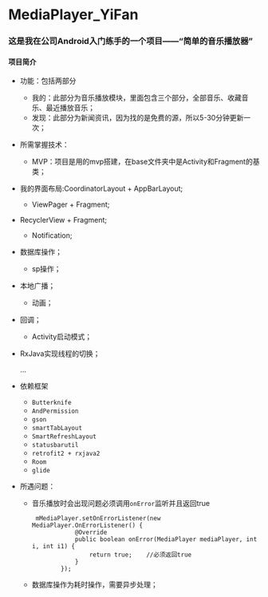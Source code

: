# MediaPlayer_YiFan

### 这是我在公司Android入门练手的一个项目——“简单的音乐播放器”

#### 项目简介

- 功能：包括两部分

  - 我的：此部分为音乐播放模块，里面包含三个部分，全部音乐、收藏音乐、最近播放音乐；
  - 发现：此部分为新闻资讯，因为找的是免费的源，所以5-30分钟更新一次；

- 所需掌握技术：

  - MVP：项目是用的mvp搭建，在base文件夹中是Activity和Fragment的基类；
- 我的界面布局:CoordinatorLayout + AppBarLayout;
  - ViewPager + Fragment;
- RecyclerView + Fragment;
  - Notification;
- 数据库操作；
  - sp操作；
- 本地广播；
  - 动画；
- 回调；
  - Activity启动模式；
- RxJava实现线程的切换；
  
  ...
  
- 依赖框架

  - `Butterknife`
  - `AndPermission`
  - `gson`
  - `smartTabLayout`
  - `SmartRefreshLayout`
  - `statusbarutil`
  - `retrofit2 + rxjava2`
  - `Room`
  - `glide`

- 所遇问题：

  - 音乐播放时会出现问题必须调用`onError`监听并且返回true

    ```
     mMediaPlayer.setOnErrorListener(new MediaPlayer.OnErrorListener() {
                @Override
                public boolean onError(MediaPlayer mediaPlayer, int i, int i1) {
                    return true;    //必须返回true
                }
            });
    ```

  - 数据库操作为耗时操作，需要异步处理；